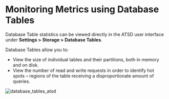 # Monitoring Metrics using Database Tables

Database Table statistics can be viewed directly in the ATSD user interface under
**Settings > Storage > Database Tables**.

Database Tables allow you to:

* View the size of individual tables and their partitions, both in memory and on disk.
* View the number of read and write requests in order to identify hot spots – regions of the table receiving a disproportionate amount of queries.

![](./images/atsd_data_tables_new.png "database_tables_atsd")
